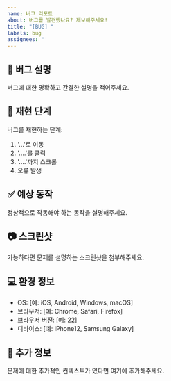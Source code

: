 ```yaml
---
name: 버그 리포트
about: 버그를 발견했나요? 제보해주세요!
title: "[BUG] "
labels: bug
assignees: ''
---
```


## 🐛 버그 설명
버그에 대한 명확하고 간결한 설명을 적어주세요.

## 🔄 재현 단계
버그를 재현하는 단계:
1. '...'로 이동
2. '....'를 클릭
3. '....'까지 스크롤
4. 오류 발생

## ✅ 예상 동작
정상적으로 작동해야 하는 동작을 설명해주세요.

## 📷 스크린샷
가능하다면 문제를 설명하는 스크린샷을 첨부해주세요.

## 💻 환경 정보
- OS: [예: iOS, Android, Windows, macOS]
- 브라우저: [예: Chrome, Safari, Firefox]
- 브라우저 버전: [예: 22]
- 디바이스: [예: iPhone12, Samsung Galaxy]

## 📝 추가 정보
문제에 대한 추가적인 컨텍스트가 있다면 여기에 추가해주세요.
